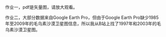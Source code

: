 作业一，pdf是矢量图，请放大观看。

作业二，大部分数据来自Google Earth Pro，但由于Google Earth Pro缺少1985年至2009年的毛乌素沙漠卫星图信息，所以我从B站上找了1997年和2003年的毛乌素沙漠卫星图。